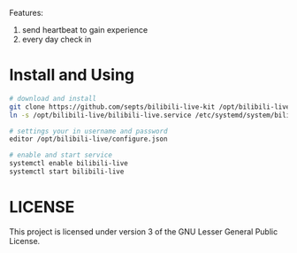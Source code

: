 Features:

1. send heartbeat to gain experience
2. every day check in

# Install and Using
```bash
# download and install
git clone https://github.com/septs/bilibili-live-kit /opt/bilibili-live
ln -s /opt/bilibili-live/bilibili-live.service /etc/systemd/system/bilibili-live.service

# settings your in username and password
editor /opt/bilibili-live/configure.json

# enable and start service
systemctl enable bilibili-live
systemctl start bilibili-live
```

# LICENSE
This project is licensed under version 3 of the GNU Lesser General Public License.
